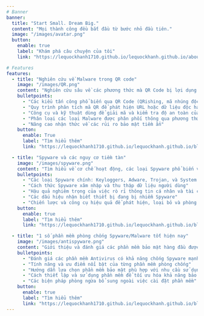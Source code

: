 ```yaml
---
# Banner
banner:
  title: "Start Small. Dream Big."
  content: "Mọi thành công đều bắt đầu từ bước nhỏ đầu tiên."
  image: "/images/avatar.png"
  button:
    enable: true
    label: "Khám phá câu chuyện của tôi"
    link: "https://lequockhanh1710.github.io/lequockhanh.github.io/about/"

# Features
features:
  - title: "Nghiên cứu về Malware trong QR code"
    image: "/images/QR.png"
    content: "Nghiên cứu sâu về các phương thức mà QR Code bị lợi dụng để phát tán phần mềm độc hại (Malware), cùng với các dấu hiệu nhận biết."
    bulletpoints:
      - "Các kiểu tấn công phổ biến qua QR Code (QRishing, mã nhúng độc hại, v.v.)"
      - "Quy trình phân tích mã QR để phát hiện URL hoặc dữ liệu độc hại"
      - "Công cụ và kỹ thuật dùng để giải mã và kiểm tra độ an toàn của QR Code"
      - "Phân loại các loại Malware được phân phối thông qua phương thức này"
      - "Nâng cao nhận thức về các rủi ro bảo mật tiềm ẩn"
    button:
      enable: True
      label: "Tìm hiểu thêm"
      link: "https://lequockhanh1710.github.io/lequockhanh.github.io/blog/post-1/"

  - title: "Spyware và các nguy cơ tiềm tàn"
    image: "/images/spyware.png"
    content: "Tìm hiểu về cơ chế hoạt động, các loại Spyware phổ biến và những rủi ro nghiêm trọng chúng gây ra đối với quyền riêng tư và bảo mật thông tin cá nhân/doanh nghiệp."
    bulletpoints:
      - "Các loại Spyware chính: Keyloggers, Adware, Trojan, và System Monitors"
      - "Cách thức Spyware xâm nhập và thu thập dữ liệu người dùng"
      - "Hậu quả nghiêm trọng của việc rò rỉ thông tin cá nhân và tài chính"
      - "Các dấu hiệu nhận biết thiết bị đang bị nhiễm Spyware"
      - "Chiến lược và công cụ hiệu quả để phát hiện, loại bỏ và phòng chống Spyware"
    button:
      enable: true
      label: "Tìm hiểu thêm"
      link: "https://lequockhanh1710.github.io/lequockhanh.github.io/blog/post-2/"

  - title: "1 số phần mềm phòng chống Spyware/Malware tốt hiện nay"
    image: "/images/antispyware.png"
    content: "Giới thiệu và đánh giá các phần mềm bảo mật hàng đầu được khuyên dùng, giúp người dùng cá nhân và tổ chức bảo vệ hệ thống khỏi các mối đe dọa phần mềm gián điệp và độc hại."
    bulletpoints:
      - "Đánh giá các phần mềm Antivirus có khả năng chống Spyware mạnh mẽ"
      - "Tính năng và ưu điểm nổi bật của từng phần mềm phòng chống"
      - "Hướng dẫn lựa chọn phần mềm bảo mật phù hợp với nhu cầu sử dụng"
      - "Cách thiết lập và sử dụng phần mềm để tối ưu hóa khả năng bảo vệ"
      - "Các biện pháp phòng ngừa bổ sung ngoài việc cài đặt phần mềm"
    button:
      enable: true
      label: "Tìm hiểu thêm"
      link: "https://lequockhanh1710.github.io/lequockhanh.github.io/blog/post-3/"
---
```


